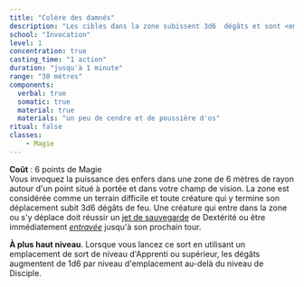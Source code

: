 ```yaml
---
title: "Colère des damnés"
description: "Les cibles dans la zone subissent 3d6  dégâts et sont <em>entravées</em>."
school: "Invocation"
level: 1
concentration: true
casting_time: "1 action"
duration: "jusqu'à 1 minute"
range: "30 mètres"
components:
  verbal: true
  somatic: true
  material: true
  materials: "un peu de cendre et de poussière d'os"
ritual: false
classes:
    - Magie
---
```

**Coût** : 6 points de Magie  
Vous invoquez la puissance des enfers dans une zone de 6 mètres de rayon autour d'un point situé à portée et dans votre champ de vision. La zone est considérée comme un terrain difficile et toute créature qui y termine son déplacement subit 3d6 dégâts de feu. Une créature qui entre dans la zone ou s'y déplace doit réussir un [jet de sauvegarde](/utiliser-les-caracteristiques/#jets-de-sauvegarde) de Dextérité ou être immédiatement [_entravée_](/gerer-la-sante-du-personnage/#entrave) jusqu'à son prochain tour.

**À plus haut niveau**. Lorsque vous lancez ce sort en utilisant un emplacement de sort de niveau d'Apprenti ou supérieur, les dégâts augmentent de 1d6 par niveau d'emplacement au-delà du niveau de Disciple.  
